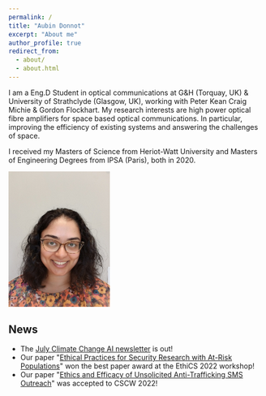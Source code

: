 ```yaml
---
permalink: /
title: "Aubin Donnot"
excerpt: "About me"
author_profile: true
redirect_from: 
  - about/
  - about.html
---
```


I am a Eng.D Student in optical communications at G&H (Torquay, UK) & University of Strathclyde (Glasgow, UK), working with Peter Kean Craig Michie & Gordon Flockhart. My research interests are high power optical fibre amplifiers for space based optical communications. In particular, improving the efficiency of existing systems and answering the challenges of space.

I received my Masters of Science from Heriot-Watt University and Masters of Engineering Degrees from IPSA (Paris), both in 2020.



<img src="/images/Bhalerao2021.jpeg" width="200">

## News

- The [July Climate Change AI newsletter](http://eepurl.com/h6MdI5) is out!
- Our paper "[Ethical Practices for Security Research with At-Risk Populations](https://elissaredmiles.com/research/ethics_2022.pdf)" won the best paper award at the EthiCS 2022 workshop!
- Our paper "[Ethics and Efficacy of Unsolicited Anti-Trafficking SMS Outreach](https://arxiv.org/abs/2202.09527)" was accepted to CSCW 2022!
